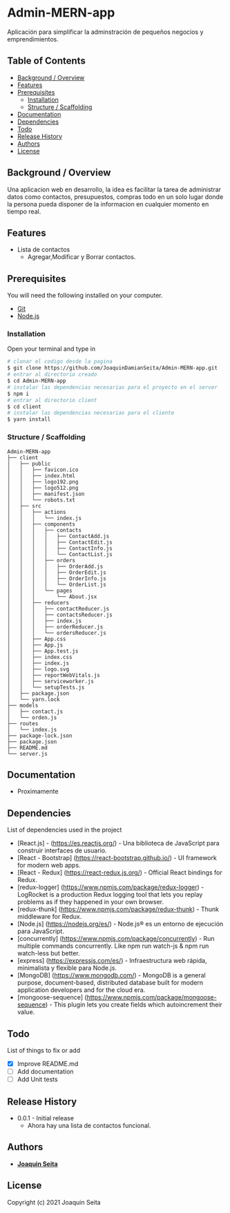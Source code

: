 # Admin-MERN-app

Aplicación para simplificar la adminstración de pequeños negocios y emprendimientos.

## Table of Contents

* [Background / Overview](#background--overview)
* [Features](#features)
* [Prerequisites](#prerequisites)
  * [Installation](#installation)
  * [Structure / Scaffolding](#structure--scaffolding)
* [Documentation](#documentation)
* [Dependencies](#dependencies)
* [Todo](#todo)
* [Release History](#release-history)
* [Authors](#authors)
* [License](#License)




## Background / Overview

Una aplicacion web en desarrollo, la idea es facilitar la tarea de administrar datos como contactos, presupuestos, compras todo en un solo lugar donde la persona
pueda disponer de la informacion en cualquier momento en tiempo real.

## Features

* Lista de contactos
  * Agregar,Modificar y Borrar contactos.

## Prerequisites

You will need the following installed on your computer.

* [Git](https://git-scm.com/)
* [Node.js](https://nodejs.org/)

### Installation

Open your terminal and type in

```sh
# clonar el codigo desde la pagina
$ git clone https://github.com/JoaquinDamianSeita/Admin-MERN-app.git
# entrar al directorio creado
$ cd Admin-MERN-app
# instalar las dependencias necesarias para el proyecto en el server
$ npm i
# entrar al directorio client
$ cd client
# instalar las dependencias necesarias para el cliente
$ yarn install
```

### Structure / Scaffolding

```text
Admin-MERN-app
├── client
│   ├── public
│   │   ├── favicon.ico
│   │   ├── index.html
│   │   ├── logo192.png
│   │   ├── logo512.png
│   │   ├── manifest.json
│   │   └── robots.txt
│   ├── src
│   │   ├── actions
│   │   │   └── index.js
│   │   ├── components
│   │   │   ├── contacts
│   │   │   │   ├── ContactAdd.js
│   │   │   │   ├── ContactEdit.js
│   │   │   │   ├── ContactInfo.js
│   │   │   │   └── ContactList.js
│   │   │   ├── orders
│   │   │   │   ├── OrderAdd.js
│   │   │   │   ├── OrderEdit.js
│   │   │   │   ├── OrderInfo.js
│   │   │   │   └── OrderList.js
│   │   │   └── pages
│   │   │       └── About.jsx
│   │   ├── reducers
│   │   │   ├── contactReducer.js
│   │   │   ├── contactsReducer.js
│   │   │   ├── index.js
│   │   │   ├── orderReducer.js
│   │   │   └── ordersReducer.js
│   │   ├── App.css
│   │   ├── App.js
│   │   ├── App.test.js
│   │   ├── index.css
│   │   ├── index.js
│   │   ├── logo.svg
│   │   ├── reportWebVitals.js
│   │   ├── serviceworker.js
│   │   └── setupTests.js
│   ├── package.json
│   └── yarn.lock
├── models
│   ├── contact.js
│   └── orden.js
├── routes
│   └── index.js
├── package-lock.json
├── package.json
├── README.md
└── server.js
```

## Documentation

* Proximamente


## Dependencies

List of dependencies used in the project

* [React.js] - (https://es.reactjs.org/) - Una biblioteca de JavaScript para construir interfaces de usuario.
* [React - Bootstrap] (https://react-bootstrap.github.io/) - UI framework for modern web apps.
* [React - Redux] (https://react-redux.js.org/) - Official React bindings for Redux.
* [redux-logger] (https://www.npmjs.com/package/redux-logger) - LogRocket is a production Redux logging tool that lets you replay problems as if they happened in your own browser.
* [redux-thunk] (https://www.npmjs.com/package/redux-thunk) - Thunk middleware for Redux.
* [Node.js] (https://nodejs.org/es/) - Node.js® es un entorno de ejecución para JavaScript.
* [concurrently] (https://www.npmjs.com/package/concurrently) - Run multiple commands concurrently. Like npm run watch-js & npm run watch-less but better.
* [express] (https://expressjs.com/es/) - Infraestructura web rápida, minimalista y flexible para Node.js.
* [MongoDB] (https://www.mongodb.com/) - MongoDB is a general purpose, document-based, distributed database built for modern application developers and for the cloud era.
* [mongoose-sequence] (https://www.npmjs.com/package/mongoose-sequence) - This plugin lets you create fields which autoincrement their value.



## Todo

List of things to fix or add

- [x] Improve README.md
- [ ] Add documentation
- [ ] Add Unit tests

## Release History

* 0.0.1 - Initial release
  * Ahora hay una lista de contactos funcional.


## Authors

* [**Joaquin Seita**](https://github.com/JoaquinDamianSeita)

## License

Copyright (c) 2021 Joaquin Seita
